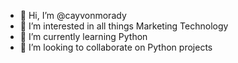 - 👋 Hi, I’m @cayvonmorady
- 👀 I’m interested in all things Marketing Technology
- 🌱 I’m currently learning Python
- 💞️ I’m looking to collaborate on Python projects

<!---
cayvonmorady/cayvonmorady is a ✨ special ✨ repository because its `README.md` (this file) appears on your GitHub profile.
You can click the Preview link to take a look at your changes.
--->
